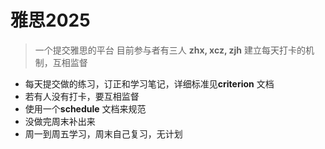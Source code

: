 # 雅思2025
> 一个提交雅思的平台
目前参与者有三人
**zhx, xcz, zjh**
建立每天打卡的机制，互相监督
- 每天提交做的练习，订正和学习笔记，详细标准见**criterion** 文档
- 若有人没有打卡，要互相监督
- 使用一个**schedule** 文档来规范
- 没做完周末补出来
- 周一到周五学习，周末自己复习，无计划
